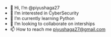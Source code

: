 - 👋 Hi, I’m @piyushaga27
- 👀 I’m interested in CyberSecurity
- 🌱 I’m currently learning Python
- 💞️ I’m looking to collaborate on interships
- 📫 How to reach me piyushaga27@gmail.com

<!---
piyushaga27/piyushaga27 is a ✨ special ✨ repository because its `README.md` (this file) appears on your GitHub profile.
You can click the Preview link to take a look at your changes.
--->
